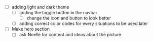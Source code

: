 - [ ] adding light and dark theme 
    - [ ] adding the toggle button in the navbar
        - [ ] change the icon and button to look better 
    - [ ] adding correct color codes for every situations to be used later
- [ ] Make hero section 
    - [ ] ask Noelle for content and ideas about the picture